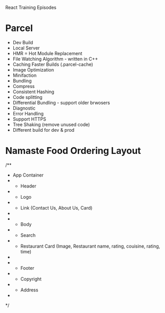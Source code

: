 React Training Episodes

# Parcel
- Dev Build
- Local Server
- HMR = Hot Module Replacement
- File Watching Algorithm - written in C++
- Caching Faster Builds (.parcel-cache)
- Image Optimization
- Minifaction
- Bundling
- Compress
- Consistent Hashing
- Code splitting
- Differential Bundling - support older brwosers
- Diagnostic
- Error Handling
- Support HTTPS
- Tree Shaking (remove unused code)
- Different build for dev & prod

# Namaste Food Ordering Layout

/**
 * App Container
 * - Header
 *  - Logo
 *  - Link (Contact Us, About Us, Card)
 *
 * - Body
 *  - Search
 *  - Restaurant Card (Image, Restaurant name, rating, couisine, rating, time)
 *
 * - Footer
 *  - Copyright
 *  - Address
 *
 */
